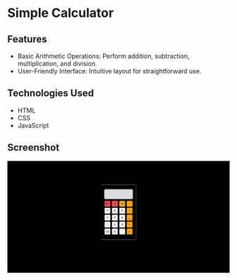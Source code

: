 # Simple Calculator

## Features
- Basic Arithmetic Operations: Perform addition, subtraction, multiplication, and division.
- User-Friendly Interface: Intuitive layout for straightforward use.

## Technologies Used
- HTML
- CSS
- JavaScript
  
## Screenshot
![Screenshot](https://github.com/DotSahilR/Calculator/blob/main/output.png)
